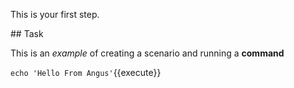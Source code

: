 This is your first step.

## Task

This is an _example_ of creating a scenario and running a **command**

`echo 'Hello From Angus'`{{execute}}
